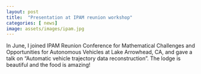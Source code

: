 ```yaml
---
layout: post
title:  "Presentation at IPAM reunion workshop"
categories: [ news]
image: assets/images/ipam.jpg
---
```

In June, I joined IPAM Reunion Conference for Mathematical Challenges and Opportunities for Autonomous Vehicles at Lake Arrowhead, CA, and gave a talk on “Automatic vehicle trajectory data reconstruction”. The lodge is beautiful and the food is amazing!